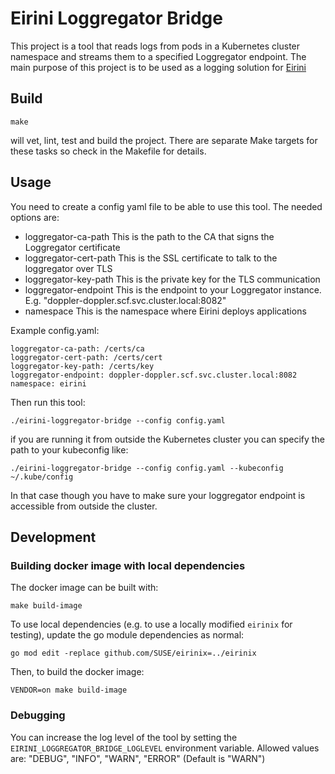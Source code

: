 # Eirini Loggregator Bridge

This project is a tool that reads logs from pods in a Kubernetes cluster namespace and streams them to a specified Loggregator endpoint. The main purpose of this project is to be used as a logging solution for [Eirini](https://github.com/cloudfoundry-incubator/eirini)

## Build

```make```

will vet, lint, test and build the project. There are separate Make targets for
these tasks so check in the Makefile for details.

## Usage

You need to create a config yaml file to be able to use this tool. The needed options are:

- loggregator-ca-path
  This is the path to the CA that signs the Loggregator certificate
- loggregator-cert-path
  This is the SSL certificate to talk to the loggregator over TLS
- loggregator-key-path
  This is the private key for the TLS communication
- loggregator-endpoint
  This is the endpoint to your Loggregator instance. E.g.
  "doppler-doppler.scf.svc.cluster.local:8082"
- namespace
  This is the namespace where Eirini deploys applications

Example config.yaml:

```
loggregator-ca-path: /certs/ca
loggregator-cert-path: /certs/cert
loggregator-key-path: /certs/key
loggregator-endpoint: doppler-doppler.scf.svc.cluster.local:8082
namespace: eirini
```

Then run this tool:

```
./eirini-loggregator-bridge --config config.yaml
```

if you are running it from outside the Kubernetes cluster you can specify the path
to your kubeconfig like:

```
./eirini-loggregator-bridge --config config.yaml --kubeconfig ~/.kube/config
```
In that case though you have to make sure your loggregator endpoint is accessible
from outside the cluster.


## Development

### Building docker image with local dependencies

The docker image can be built with:

```
make build-image
```

To use local dependencies (e.g. to use a locally modified `eirinix` for testing),
update the go module dependencies as normal:

```
go mod edit -replace github.com/SUSE/eirinix=../eirinix
```

Then, to build the docker image:

```
VENDOR=on make build-image
```

### Debugging

You can increase the log level of the tool by setting the `EIRINI_LOGGREGATOR_BRIDGE_LOGLEVEL`
environment variable. Allowed values are: "DEBUG", "INFO", "WARN", "ERROR" (Default is "WARN")
